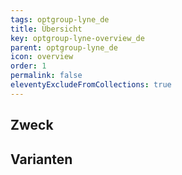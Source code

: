 ```yaml
---
tags: optgroup-lyne_de
title: Übersicht
key: optgroup-lyne-overview_de
parent: optgroup-lyne_de
icon: overview
order: 1
permalink: false
eleventyExcludeFromCollections: true
---
```


## Zweck

## Varianten

